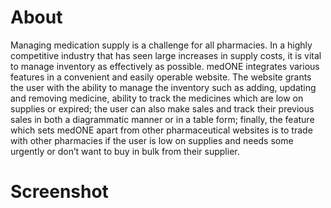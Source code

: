 # About
Managing medication supply is a challenge for all pharmacies. In a highly competitive industry that has seen large increases in supply costs, it is vital to manage inventory as effectively as possible. 
medONE integrates various features in a convenient and easily operable website. The website grants the user with the ability to manage the inventory such as adding, updating and removing medicine, ability to track the medicines which are low on supplies or expired; the user can also make sales and track their previous sales in both a diagrammatic manner or in a table form; finally, the feature which sets medONE apart from other pharmaceutical websites is to trade with other pharmacies if the user is low on supplies and needs some urgently or don’t want to buy in bulk from their supplier. 

# Screenshot
